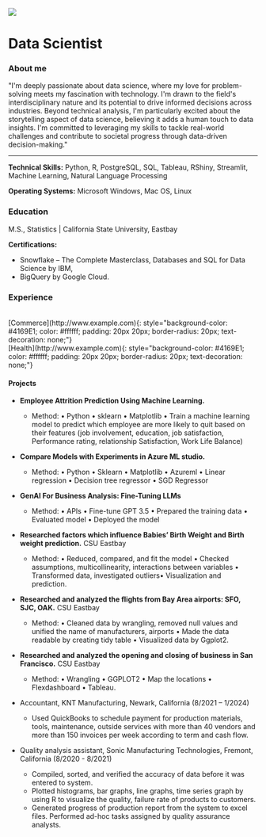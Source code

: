 ![](https://avatars.githubusercontent.com/u/130880425?s=400&u=dfb3649b98f9166fc130692370bae275d5bda2ca&v=4)

# Data Scientist

### About me

"I'm deeply passionate about data science, where my love for problem-solving meets my fascination with technology. I'm drawn to the field's interdisciplinary nature and its potential to drive informed decisions across industries. Beyond technical analysis, I'm particularly excited about the storytelling aspect of data science, believing it adds a human touch to data insights. I'm committed to leveraging my skills to tackle real-world challenges and contribute to societal progress through data-driven decision-making."

---
**Technical Skills:** Python, R, PostgreSQL, SQL, Tableau, RShiny, Streamlit, Machine Learning, Natural Language Processing

**Operating Systems:** Microsoft Windows, Mac OS, Linux

### Education
M.S., Statistics | California State University, Eastbay

**Certifications:** 
-  Snowflake – The Complete Masterclass, Databases and SQL for Data Science by IBM,
-  BigQuery by Google Cloud.

### Experience

<br>
[Commerce](http://www.example.com){: style="background-color: #4169E1; color: #ffffff; padding: 20px 20px; border-radius: 20px; text-decoration: none;"}
<br>
[Health](http://www.example.com){: style="background-color: #4169E1; color: #ffffff; padding: 20px 20px; border-radius: 20px; text-decoration: none;"}
<br>

#### Projects
- **Employee Attrition Prediction Using Machine Learning.**
    - Method: • Python • sklearn • Matplotlib • Train a machine learning model to predict which employee are more likely to quit based on their features (job involvement, education, job satisfaction, Performance rating, relationship Satisfaction, Work Life Balance)

- **Compare Models with Experiments in Azure ML studio.**
    - Method: • Python • Sklearn • Matplotlib • Azureml • Linear regression • Decision tree regressor • SGD Regressor

- **GenAI For Business Analysis: Fine-Tuning LLMs**
    - Method: • APIs • Fine-tune GPT 3.5 • Prepared the training data • Evaluated model • Deployed the model

- **Researched factors which influence Babies’ Birth Weight and Birth weight prediction.** CSU Eastbay                           
    - Method: • Reduced, compared, and fit the model • Checked assumptions, multicollinearity, interactions between variables • Transformed data, investigated outliers• Visualization and prediction. 

- **Researched and analyzed the flights from Bay Area airports: SFO, SJC, OAK.** CSU Eastbay                                         
    - Method: • Cleaned data by wrangling, removed null values and unified the name of manufacturers, airports • Made the data readable by creating tidy table • Visualized data by Ggplot2.

- **Researched and analyzed the opening and closing of business in San Francisco.** CSU Eastbay                                         
    - Method: • Wrangling • GGPLOT2 • Map the locations • Flexdashboard • Tableau.

- Accountant, KNT Manufacturing, Newark, California (8/2021 – 1/2024)
  - Used QuickBooks to schedule payment for production materials, tools, maintenance, outside services with more than 40 vendors and more than 150 invoices per week according to term and cash flow.

- Quality analysis assistant, Sonic Manufacturing Technologies, Fremont, California (8/2020 - 8/2021)                                          
  - Compiled, sorted, and verified the accuracy of data before it was entered to system.
  - Plotted histograms, bar graphs, line graphs, time series graph by using R to visualize the quality, failure rate of products to customers. 
  - Generated progress of production report from the system to excel files. Performed ad-hoc tasks assigned by quality assurance analysts.
